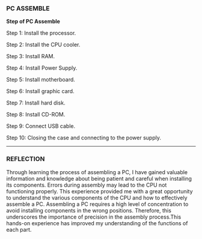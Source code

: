 ### PC ASSEMBLE

**Step of PC Assemble**

Step 1: Install the processor.

Step 2: Install the CPU cooler.

Step 3: Install RAM.

Step 4: Install Power Supply.

Step 5: Install motherboard.

Step 6: Install graphic card.

Step 7: Install hard disk.

Step 8: Install CD-ROM.

Step 9: Connect USB cable.

Step 10: Closing the case and connecting to the power supply.

---

### REFLECTION

Through learning the process of assembling a PC, I have gained valuable information and knowledge about being patient and careful when installing its components. Errors during assembly may lead to the CPU not functioning properly. This experience provided me with a great opportunity to understand the various components of the CPU and how to effectively assemble a PC. Assembling a PC requires a high level of concentration to avoid installing components in the wrong positions. Therefore, this underscores the importance of precision in the assembly process.This hands-on experience has improved my understanding of the functions of each part.




